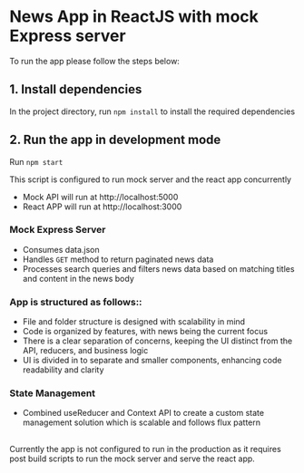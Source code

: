 # News App in ReactJS with mock Express server

To run the app please follow the steps below:

## 1. Install dependencies

In the project directory, run `npm install` to install the required dependencies

## 2. Run the app in development mode

Run `npm start`

This script is configured to run mock server and the react app concurrently

- Mock API will run at http://localhost:5000
- React APP will run at http://localhost:3000

### Mock Express Server

- Consumes data.json
- Handles `GET` method to return paginated news data
- Processes search queries and filters news data based on matching titles and content in the news body

### App is structured as follows::

- File and folder structure is designed with scalability in mind
- Code is organized by features, with news being the current focus
- There is a clear separation of concerns, keeping the UI distinct from the API, reducers, and business logic
- UI is divided in to separate and smaller components, enhancing code readability and clarity

### State Management

- Combined useReducer and Context API to create a custom state management solution which is scalable and follows flux pattern

##

Currently the app is not configured to run in the production as it requires post build scripts to run the mock server and serve the react app.
